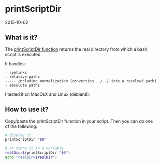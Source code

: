printScriptDir
==================
2015-10-02



What is it?
-----------------

The [printScriptDir function]( https://github.com/lingtalfi/printScriptDir/blob/master/printScriptDir.sh ) returns the real directory from which 
a bash script is executed.

It handles:

	- symlinks
	- relative paths 
	----- including normalization (converting ../../ into a resolved path)
	- absolute paths


I tested it on MacOsX and Linux (debian8).



How to use it?
-----------

Copy/paste the printScriptDir function in your script.
Then you can do one of the following:

```bash
# display it
printScriptDir "$0"
```

```bash
# or store it in a variable
realDir=$(printScriptDir "$0")
echo "realDir=$realDir";
```



